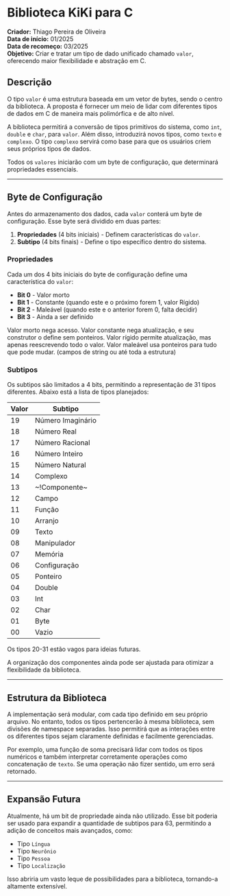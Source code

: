 # Biblioteca KiKi para C

**Criador:** Thiago Pereira de Oliveira  
**Data de início:** 01/2025  
**Data de recomeço:** 03/2025  
**Objetivo:** Criar e tratar um tipo de dado unificado chamado `valor`, oferecendo maior flexibilidade e abstração em C.

## Descrição

O tipo `valor` é uma estrutura baseada em um vetor de bytes, sendo o centro da biblioteca. A proposta é fornecer um meio de lidar com diferentes tipos de dados em C de maneira mais polimórfica e de alto nível.

A biblioteca permitirá a conversão de tipos primitivos do sistema, como `int`, `double` e `char`, para `valor`. Além disso, introduzirá novos tipos, como `texto` e `complexo`. O tipo `complexo` servirá como base para que os usuários criem seus próprios tipos de dados.

Todos os `valores` iniciarão com um byte de configuração, que determinará propriedades essenciais.

---

## Byte de Configuração

Antes do armazenamento dos dados, cada `valor` conterá um byte de configuração. Esse byte será dividido em duas partes:

1. **Propriedades** (4 bits iniciais) - Definem características do `valor`.
2. **Subtipo** (4 bits finais) - Define o tipo específico dentro do sistema.

### Propriedades

Cada um dos 4 bits iniciais do byte de configuração define uma característica do `valor`:

- **Bit 0** - Valor morto
- **Bit 1** - Constante (quando este e o próximo forem 1, valor Rígido)
- **Bit 2** - Maleável (quando este e o anterior forem 0, falta decidir)
- **Bit 3** - Ainda a ser definido

Valor morto nega acesso.
Valor constante nega atualização, e seu construtor o define sem ponteiros.
Valor rígido permite atualização, mas apenas reescrevendo todo o valor.
Valor maleável usa ponteiros para tudo que pode mudar. (campos de string ou até toda a estrutura)

### Subtipos

Os subtipos são limitados a 4 bits, permitindo a representação de 31 tipos diferentes. Abaixo está a lista de tipos planejados:

| Valor | Subtipo |
|-------|---------|
| 19    | Número Imaginário |
| 18    | Número Real |
| 17    | Número Racional |
| 16    | Número Inteiro |
| 15    | Número Natural |
| 14    | Complexo |
| 13    | ~!Componente~ |
| 12    | Campo |
| 11    | Função |
| 10    | Arranjo |
| 09    | Texto |
| 08    | Manipulador |
| 07    | Memória |
| 06    | Configuração |
| 05    | Ponteiro |
| 04    | Double |
| 03    | Int |
| 02    | Char |
| 01    | Byte |
| 00    | Vazio |

Os tipos 20-31 estão vagos para ideias futuras.

A organização dos componentes ainda pode ser ajustada para otimizar a flexibilidade da biblioteca.

---

## Estrutura da Biblioteca

A implementação será modular, com cada tipo definido em seu próprio arquivo. No entanto, todos os tipos pertencerão à mesma biblioteca, sem divisões de namespace separadas. Isso permitirá que as interações entre os diferentes tipos sejam claramente definidas e facilmente gerenciadas.

Por exemplo, uma função de soma precisará lidar com todos os tipos numéricos e também interpretar corretamente operações como concatenação de `texto`. Se uma operação não fizer sentido, um erro será retornado.

---

## Expansão Futura

Atualmente, há um bit de propriedade ainda não utilizado. Esse bit poderia ser usado para expandir a quantidade de subtipos para 63, permitindo a adição de conceitos mais avançados, como:

- Tipo `Língua`
- Tipo `Neurônio`
- Tipo `Pessoa`
- Tipo `Localização`

Isso abriria um vasto leque de possibilidades para a biblioteca, tornando-a altamente extensível.